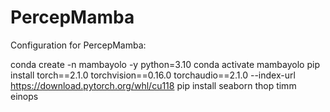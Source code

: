 # PercepMamba
Configuration for PercepMamba:

conda create -n mambayolo -y python=3.10
conda activate mambayolo
pip install torch==2.1.0 torchvision==0.16.0 torchaudio==2.1.0 --index-url https://download.pytorch.org/whl/cu118
pip install seaborn thop timm einops
